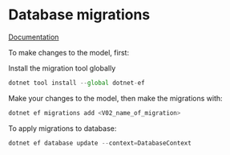 # Database migrations

[Documentation](https://docs.microsoft.com/nb-no/ef/core/get-started/?tabs=netcore-cli)

To make changes to the model, first:

Install the migration tool globally

```jsx
dotnet tool install --global dotnet-ef
```

Make your changes to the model, then make the migrations with:

```jsx
dotnet ef migrations add <V02_name_of_migration>
```

To apply migrations to database:

```jsx
dotnet ef database update --context=DatabaseContext
```